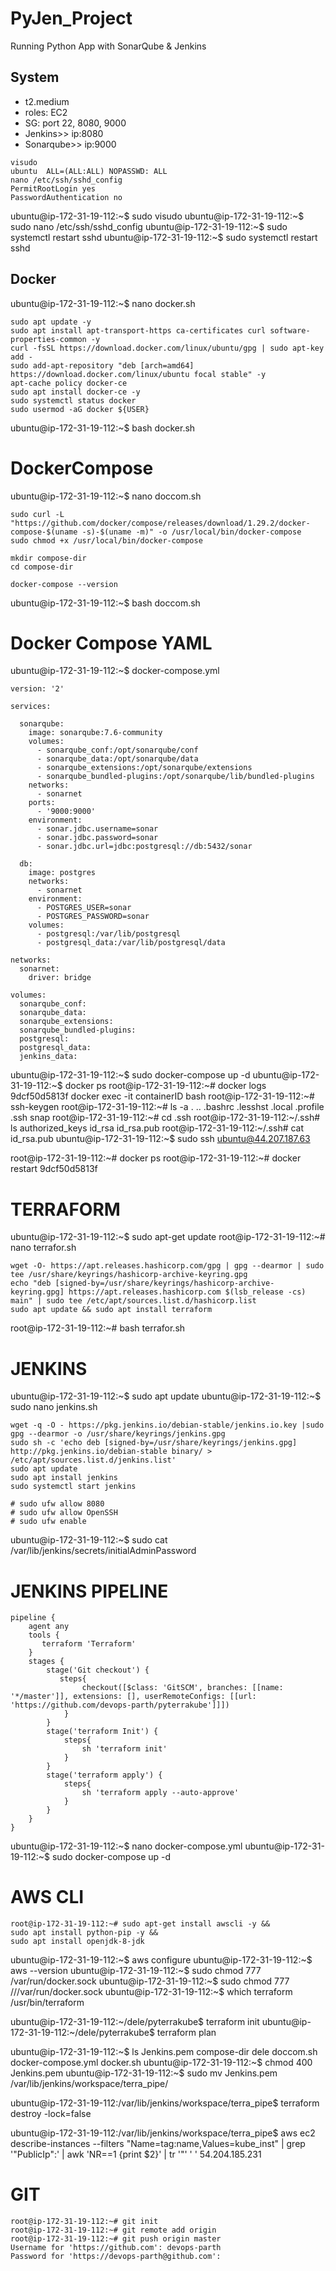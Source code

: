 # PyJen_Project
Running Python App with SonarQube &amp; Jenkins

## System

- t2.medium
- roles: EC2
- SG: port 22, 8080, 9000
- Jenkins>> ip:8080
- Sonarqube>> ip:9000
```
visudo
ubuntu  ALL=(ALL:ALL) NOPASSWD: ALL
nano /etc/ssh/sshd_config
PermitRootLogin yes
PasswordAuthentication no
```

ubuntu@ip-172-31-19-112:~$ sudo visudo
ubuntu@ip-172-31-19-112:~$ sudo nano /etc/ssh/sshd_config
ubuntu@ip-172-31-19-112:~$ sudo systemctl restart sshd
ubuntu@ip-172-31-19-112:~$ sudo systemctl restart sshd

## Docker
ubuntu@ip-172-31-19-112:~$ nano docker.sh
```
sudo apt update -y
sudo apt install apt-transport-https ca-certificates curl software-properties-common -y
curl -fsSL https://download.docker.com/linux/ubuntu/gpg | sudo apt-key add -
sudo add-apt-repository "deb [arch=amd64] https://download.docker.com/linux/ubuntu focal stable" -y
apt-cache policy docker-ce
sudo apt install docker-ce -y
sudo systemctl status docker
sudo usermod -aG docker ${USER}
```
ubuntu@ip-172-31-19-112:~$ bash docker.sh

# DockerCompose
ubuntu@ip-172-31-19-112:~$ nano doccom.sh
```
sudo curl -L "https://github.com/docker/compose/releases/download/1.29.2/docker-compose-$(uname -s)-$(uname -m)" -o /usr/local/bin/docker-compose
sudo chmod +x /usr/local/bin/docker-compose
 
mkdir compose-dir
cd compose-dir
 
docker-compose --version
```
ubuntu@ip-172-31-19-112:~$ bash doccom.sh

# Docker Compose YAML
ubuntu@ip-172-31-19-112:~$ docker-compose.yml
```
version: '2'
 
services:
 
  sonarqube:
    image: sonarqube:7.6-community
    volumes:
      - sonarqube_conf:/opt/sonarqube/conf
      - sonarqube_data:/opt/sonarqube/data
      - sonarqube_extensions:/opt/sonarqube/extensions
      - sonarqube_bundled-plugins:/opt/sonarqube/lib/bundled-plugins
    networks:
      - sonarnet
    ports:
      - '9000:9000'
    environment:
      - sonar.jdbc.username=sonar
      - sonar.jdbc.password=sonar
      - sonar.jdbc.url=jdbc:postgresql://db:5432/sonar
 
  db:
    image: postgres
    networks:
      - sonarnet
    environment:
      - POSTGRES_USER=sonar
      - POSTGRES_PASSWORD=sonar
    volumes:
      - postgresql:/var/lib/postgresql
      - postgresql_data:/var/lib/postgresql/data
 
networks:
  sonarnet:
    driver: bridge
 
volumes:
  sonarqube_conf:
  sonarqube_data:
  sonarqube_extensions:
  sonarqube_bundled-plugins:
  postgresql:
  postgresql_data:
  jenkins_data:
```
ubuntu@ip-172-31-19-112:~$ sudo docker-compose up -d
ubuntu@ip-172-31-19-112:~$ docker ps
root@ip-172-31-19-112:~# docker logs 9dcf50d5813f
docker exec -it containerID bash
root@ip-172-31-19-112:~# ssh-keygen
root@ip-172-31-19-112:~# ls -a
.  ..  .bashrc  .lesshst  .local  .profile  .ssh  snap
root@ip-172-31-19-112:~# cd .ssh
root@ip-172-31-19-112:~/.ssh# ls
authorized_keys  id_rsa  id_rsa.pub
root@ip-172-31-19-112:~/.ssh# cat id_rsa.pub
ubuntu@ip-172-31-19-112:~$ sudo ssh ubuntu@44.207.187.63

root@ip-172-31-19-112:~# docker ps
root@ip-172-31-19-112:~# docker restart 9dcf50d5813f


# TERRAFORM
ubuntu@ip-172-31-19-112:~$ sudo apt-get update
root@ip-172-31-19-112:~# nano terrafor.sh
```
wget -O- https://apt.releases.hashicorp.com/gpg | gpg --dearmor | sudo tee /usr/share/keyrings/hashicorp-archive-keyring.gpg
echo "deb [signed-by=/usr/share/keyrings/hashicorp-archive-keyring.gpg] https://apt.releases.hashicorp.com $(lsb_release -cs) main" | sudo tee /etc/apt/sources.list.d/hashicorp.list
sudo apt update && sudo apt install terraform
```

root@ip-172-31-19-112:~# bash terrafor.sh

# JENKINS
ubuntu@ip-172-31-19-112:~$ sudo apt update
ubuntu@ip-172-31-19-112:~$ sudo nano jenkins.sh
```
wget -q -O - https://pkg.jenkins.io/debian-stable/jenkins.io.key |sudo gpg --dearmor -o /usr/share/keyrings/jenkins.gpg
sudo sh -c 'echo deb [signed-by=/usr/share/keyrings/jenkins.gpg] http://pkg.jenkins.io/debian-stable binary/ > /etc/apt/sources.list.d/jenkins.list'
sudo apt update
sudo apt install jenkins
sudo systemctl start jenkins
 
# sudo ufw allow 8080
# sudo ufw allow OpenSSH
# sudo ufw enable
```
ubuntu@ip-172-31-19-112:~$ sudo cat /var/lib/jenkins/secrets/initialAdminPassword

# JENKINS PIPELINE
```
pipeline {
    agent any
    tools {
       terraform 'Terraform'
    }
    stages {
        stage('Git checkout') {
           steps{
                checkout([$class: 'GitSCM', branches: [[name: '*/master']], extensions: [], userRemoteConfigs: [[url: 'https://github.com/devops-parth/pyterrakube']]])
            }
        }
        stage('terraform Init') {
            steps{
                sh 'terraform init'
            }
        }
        stage('terraform apply') {
            steps{
                sh 'terraform apply --auto-approve'
            }
        }
    }  
}
```


ubuntu@ip-172-31-19-112:~$ nano docker-compose.yml
ubuntu@ip-172-31-19-112:~$ sudo docker-compose up -d

# AWS CLI
```
root@ip-172-31-19-112:~# sudo apt-get install awscli -y &&
sudo apt install python-pip -y &&
sudo apt install openjdk-8-jdk
```
ubuntu@ip-172-31-19-112:~$ aws configure
ubuntu@ip-172-31-19-112:~$ aws --version
ubuntu@ip-172-31-19-112:~$ sudo chmod 777 /var/run/docker.sock
ubuntu@ip-172-31-19-112:~$ sudo chmod 777 ///var/run/docker.sock
ubuntu@ip-172-31-19-112:~$ which terraform
/usr/bin/terraform

ubuntu@ip-172-31-19-112:~/dele/pyterrakube$ terraform init
ubuntu@ip-172-31-19-112:~/dele/pyterrakube$ terraform plan

ubuntu@ip-172-31-19-112:~$ ls
Jenkins.pem  compose-dir  dele  doccom.sh  docker-compose.yml  docker.sh
ubuntu@ip-172-31-19-112:~$ chmod 400 Jenkins.pem
ubuntu@ip-172-31-19-112:~$ sudo mv Jenkins.pem /var/lib/jenkins/workspace/terra_pipe/

ubuntu@ip-172-31-19-112:/var/lib/jenkins/workspace/terra_pipe$ terraform destroy -lock=false



ubuntu@ip-172-31-19-112:/var/lib/jenkins/workspace/terra_pipe$ aws ec2 describe-instances --filters "Name=tag:name,Values=kube_inst" | grep '"PublicIp":' | awk 'NR==1 {print $2}' | tr '"' ' '
 54.204.185.231


# GIT
```
root@ip-172-31-19-112:~# git init
root@ip-172-31-19-112:~# git remote add origin 
root@ip-172-31-19-112:~# git push origin master
Username for 'https://github.com': devops-parth
Password for 'https://devops-parth@github.com':
```

